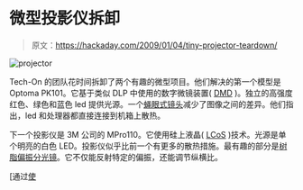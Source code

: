 # 微型投影仪拆卸

> 原文：<https://hackaday.com/2009/01/04/tiny-projector-teardown/>

![projector](img/ec389d485dc3007eb8bbdd166b9de899.png "projector")

Tech-On 的团队花时间拆卸了两个有趣的微型项目。他们解决的第一个模型是 Optoma PK101。它基于类似 DLP 中使用的数字微镜装置( [DMD](http://en.wikipedia.org/wiki/Digital_Micromirror_Device "Digital micromirror device - Wikipedia, the free encyclopedia") )。独立的高强度红色、绿色和蓝色 led 提供光源。一个[蝇眼式镜头](http://techon.nikkeibp.co.jp/english/NEWS_EN/20081226/163392/ "[Ultra-small Projectors Teardown] Fly-eye Lens Commands Attention [Part 2] -- Tech-On!")减少了图像之间的差异。他们指出，led 和处理器都直接连接到机箱上散热。

下一个投影仪是 3M 公司的 MPro110。它使用硅上液晶( [LCoS](http://en.wikipedia.org/wiki/Lcos "Liquid crystal on silicon - Wikipedia, the free encyclopedia") )技术。光源是单个明亮的白色 LED。投影仪似乎比前一个有更多的散热措施。最有趣的部分是[树脂偏振分光镜](http://techon.nikkeibp.co.jp/english/NEWS_EN/20081226/163395/ "[Ultra-small Projectors Teardown] Resin PBS Integrates Multiple Functions [Part 4] -- Tech-On!")。它不仅能反射特定的偏振，还能调节纵横比。

[通过[使](http://blog.makezine.com/archive/2008/12/inside_the_pocket_dlp_pico_projecto.html "Inside the pocket DLP Pico Projectors")